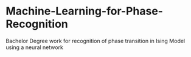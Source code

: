 # Machine-Learning-for-Phase-Recognition
Bachelor Degree work for recognition of phase transition in Ising Model using a neural network
